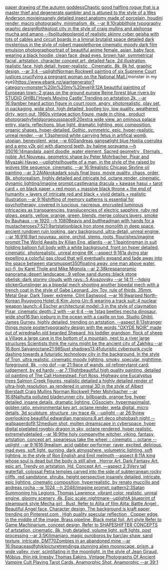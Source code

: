 [paper drawing of the autumn goddess](https://www.ebank.nz/aiartgenerator?category=paper%20drawing%20of%20the%20autumn%20goddess)[Chaotic good  halfling rogue that is a master thief and degenerate gambler and is attuned to the style of a Wes Anderson movie](https://www.ebank.nz/aiartgenerator?category=Chaotic%20good%20%20halfling%20rogue%20that%20is%20a%20master%20thief%20and%20degenerate%20gambler%20and%20is%20attuned%20to%20the%20style%20of%20a%20Wes%20Anderson%20movie)[insanely detailed insect anatomy made of porcelain, houdini render, macro photography, minimalism, 4k, --ar 8:10](https://www.ebank.nz/aiartgenerator?category=insanely%20detailed%20insect%20anatomy%20made%20of%20porcelain%2C%20houdini%20render%2C%20macro%20photography%2C%20minimalism%2C%204k%2C%20--ar%208%3A10)[rabbithole typography graphic design](https://www.ebank.nz/aiartgenerator?category=rabbithole%20typography%20graphic%20design)[Rothko](https://www.ebank.nz/aiartgenerator?category=Rothko)[lost city in the style of craig mullins and alphonse mucha and amano --ll](https://www.ebank.nz/aiartgenerator?category=lost%20city%20in%20the%20style%20of%20craig%20mullins%20and%20alphonse%20mucha%20and%20amano%20--ll)[solitude](https://www.ebank.nz/aiartgenerator?category=solitude)[polaroid of  realistic skinny cyber geisha with lots of cables and circuit boards in a liminal brutalist space detailed dark mysterious in the style of robert mapplethorpe cinematic moody dark film emulsion photograph](https://www.ebank.nz/aiartgenerator?category=polaroid%20of%20%20realistic%20skinny%20cyber%20geisha%20with%20lots%20of%20cables%20and%20circuit%20boards%20in%20a%20liminal%20brutalist%20space%20detailed%20dark%20mysterious%20in%20the%20style%20of%20robert%20mapplethorpe%20cinematic%20moody%20dark%20film%20emulsion%20photograph)[portrait of beautiful anime female, asian, baby face, wearing a black hoodie, clean face, dead eyes, brown hair, symmetrical facial, artstation, character concept art, detailed face, 2d illustration, realistic face, high detail, hyper-realistic,, Cinematic, 8k, 8k hd, graphic design, --ar 3:4 --uplight](https://www.ebank.nz/aiartgenerator?category=portrait%20of%20beautiful%20anime%20female%2C%20asian%2C%20baby%20face%2C%20wearing%20a%20black%20hoodie%2C%20clean%20face%2C%20dead%20eyes%2C%20brown%20hair%2C%20symmetrical%20facial%2C%20artstation%2C%20character%20concept%20art%2C%20detailed%20face%2C%202d%20illustration%2C%20realistic%20face%2C%20high%20detail%2C%20hyper-realistic%2C%2C%20Cinematic%2C%208k%2C%208k%20hd%2C%20graphic%20design%2C%20--ar%203%3A4%20--uplight)[Norman Rockwell painting of six Supreme Court justices crucifying a pregnant woman on the National Mall.](https://www.ebank.nz/aiartgenerator?category=Norman%20Rockwell%20painting%20of%20six%20Supreme%20Court%20justices%20crucifying%20a%20pregnant%20woman%20on%20the%20National%20Mall.)[monster in my eye](https://www.ebank.nz/aiartgenerator?category=monster%20in%20my%20eye)[9:12](https://www.ebank.nz/aiartgenerator?category=9%3A12)[A beautiful painting of European town::2,grass on the ground,europe Reine,forest,blue rivers,by STUDIO GHIBLI'Howls Moving Castle',Trending on artstation,2k, --ar 16:9](https://www.ebank.nz/aiartgenerator?category=A%20beautiful%20painting%20of%20European%20town%3A%3A2%2Cgrass%20on%20the%20ground%2Ceurope%20Reine%2Cforest%2Cblue%20rivers%2Cby%20STUDIO%20GHIBLI%27Howls%20Moving%20Castle%27%2CTrending%20on%20artstation%2C2k%2C%20--ar%2016%3A9)[amber heard action figure in court room, angry, photorealistic, play set, in packaging, wide shot, high detailed, bootleg toy, low quality, weathered, dirty, worn out, 1960s vintage action figure, made in china , product photography](https://www.ebank.nz/aiartgenerator?category=amber%20heard%20action%20figure%20in%20court%20room%2C%20angry%2C%20photorealistic%2C%20play%20set%2C%20in%20packaging%2C%20wide%20shot%2C%20high%20detailed%2C%20bootleg%20toy%2C%20low%20quality%2C%20weathered%2C%20dirty%2C%20worn%20out%2C%201960s%20vintage%20action%20figure%2C%20made%20in%20china%20%2C%20product%20photography)[field](https://www.ebank.nz/aiartgenerator?category=field)[gorgeous](https://www.ebank.nz/aiartgenerator?category=gorgeous)[space](https://www.ebank.nz/aiartgenerator?category=space)[9:20](https://www.ebank.nz/aiartgenerator?category=9%3A20)[extra wide view. an ominous palace entry. staris. reflections. blue light. dramatic lighting. epic composition. organic shapes. hyper-detailed. Gothic. symmetric. epic. hyper-realistic. unreal render. --ar 1:3](https://www.ebank.nz/aiartgenerator?category=extra%20wide%20view.%20an%20ominous%20palace%20entry.%20staris.%20reflections.%20blue%20light.%20dramatic%20lighting.%20epic%20composition.%20organic%20shapes.%20hyper-detailed.%20Gothic.%20symmetric.%20epic.%20hyper-realistic.%20unreal%20render.%20--ar%201%3A3)[spheroid white carrying fetus in artifical womb, utopian, benevolent, wise --w 600](https://www.ebank.nz/aiartgenerator?category=spheroid%20white%20carrying%20fetus%20in%20artifical%20womb%2C%20utopian%2C%20benevolent%2C%20wise%20--w%20600)[andreas gangsø](https://www.ebank.nz/aiartgenerator?category=andreas%20gangs%C3%B8)[light blue Hoplia coerulea and a emo y2k girl with diamond teeth,  by hajime sorayama —h 350](https://www.ebank.nz/aiartgenerator?category=light%20blue%20Hoplia%20coerulea%20and%20a%20emo%20y2k%20girl%20with%20diamond%20teeth%2C%20%20by%20hajime%20sorayama%20%E2%80%94h%20350)[16:14](https://www.ebank.nz/aiartgenerator?category=16%3A14)[mandala ,paint,doodle ,water element, Sacred geometry , Eternals , noble ,Art Nouveau ,geometric shape,by Peter Mohrbacher, Pixar and Miyazaki Hayao --uplight](https://www.ebank.nz/aiartgenerator?category=mandala%20%2Cpaint%2Cdoodle%20%2Cwater%20element%2C%20Sacred%20geometry%20%2C%20Eternals%20%2C%20noble%20%2CArt%20Nouveau%20%2Cgeometric%20shape%2Cby%20Peter%20Mohrbacher%2C%20Pixar%20and%20Miyazaki%20Hayao%20--uplight)[silhouette of a man, in the style of the raised by wolves title sequence, cinematic, --ar 16:9](https://www.ebank.nz/aiartgenerator?category=silhouette%20of%20a%20man%2C%20in%20the%20style%20of%20the%20raised%20by%20wolves%20title%20sequence%2C%20cinematic%2C%20--ar%2016%3A9)[realistic Chicago Skyline oil painting --ar 3:2](https://www.ebank.nz/aiartgenerator?category=realistic%20Chicago%20Skyline%20oil%20painting%20--ar%203%3A2)[AlAkroka](https://www.ebank.nz/aiartgenerator?category=AlAkroka)[dark souls final boss, movie quality, chaos, order, 8k, photorealism, highly detailed and intricate hd, octane render, cinematic, dynamic lighting](https://www.ebank.nz/aiartgenerator?category=dark%20souls%20final%20boss%2C%20movie%20quality%2C%20chaos%2C%20order%2C%208k%2C%20photorealism%2C%20highly%20detailed%20and%20intricate%20hd%2C%20octane%20render%2C%20cinematic%2C%20dynamic%20lighting)[/imagine prompt:castlevania dracula + kawase hasui + tarot card + on black paper + red moon + massive black throne + the end of humanity + layers of intricate red and black + vivid details + realistic illustration --ar 9:16](https://www.ebank.nz/aiartgenerator?category=/imagine%20prompt%3Acastlevania%20dracula%20%2B%20kawase%20hasui%20%2B%20tarot%20card%20%2B%20on%20black%20paper%20%2B%20red%20moon%20%2B%20massive%20black%20throne%20%2B%20the%20end%20of%20humanity%20%2B%20layers%20of%20intricate%20red%20and%20black%20%2B%20vivid%20details%20%2B%20realistic%20illustration%20--ar%209%3A16)[shifting of memory patterns is essential for psychotherapy, covered in luscious, nacreous, encrusted luminous intricacies as transparencies, translucencies of electric sapphire, ruby red glows, pearls, yellow, orange, green, blends, merge colours layers, smoke by Bauhaus --w 1920 --h 1080](https://www.ebank.nz/aiartgenerator?category=shifting%20of%20memory%20patterns%20is%20essential%20for%20psychotherapy%2C%20covered%20in%20luscious%2C%20nacreous%2C%20encrusted%20luminous%20intricacies%20as%20transparencies%2C%20translucencies%20of%20electric%20sapphire%2C%20ruby%20red%20glows%2C%20pearls%2C%20yellow%2C%20orange%2C%20green%2C%20blends%2C%20merge%20colours%20layers%2C%20smoke%20by%20Bauhaus%20--w%201920%20--h%201080)[Beavis and butthead](https://www.ebank.nz/aiartgenerator?category=Beavis%20and%20butthead)[man with hands for a mustache](https://www.ebank.nz/aiartgenerator?category=man%20with%20hands%20for%20a%20mustache)[roses](https://www.ebank.nz/aiartgenerator?category=roses)[7:5](https://www.ebank.nz/aiartgenerator?category=7%3A5)[21:9](https://www.ebank.nz/aiartgenerator?category=21%3A9)[artstation](https://www.ebank.nz/aiartgenerator?category=artstation)[](https://www.ebank.nz/aiartgenerator?category=)[black Iron stone monolith in deep space, ancient rundown ruin looking, gary background, ultra-detail, unreal engine, --ar 16:9](https://www.ebank.nz/aiartgenerator?category=black%20Iron%20stone%20monolith%20in%20deep%20space%2C%20ancient%20rundown%20ruin%20looking%2C%20gary%20background%2C%20ultra-detail%2C%20unreal%20engine%2C%20--ar%2016%3A9)[16:9](https://www.ebank.nz/aiartgenerator?category=16%3A9)[art nouveau, spine, orchid, stems, roots, flourishes](https://www.ebank.nz/aiartgenerator?category=art%20nouveau%2C%20spine%2C%20orchid%2C%20stems%2C%20roots%2C%20flourishes)[/imagine prompt:The World Awaits by Kilian Eng, atlantis --ar 1:1](https://www.ebank.nz/aiartgenerator?category=/imagine%20prompt%3AThe%20World%20Awaits%20by%20Kilian%20Eng%2C%20atlantis%20--ar%201%3A1)[painting](https://www.ebank.nz/aiartgenerator?category=painting)[man in suit holding balloon full body with a white background, front on hyper detailed, cinematic, photorealistic, unreal engine 6K --aspect 9:16](https://www.ebank.nz/aiartgenerator?category=man%20in%20suit%20holding%20balloon%20full%20body%20with%20a%20white%20background%2C%20front%20on%20hyper%20detailed%2C%20cinematic%2C%20photorealistic%2C%20unreal%20engine%206K%20--aspect%209%3A16)[1](https://www.ebank.nz/aiartgenerator?category=1)[a dying star expelling a colorful gas cloud that will eventually expand and fade away into the space between stars](https://www.ebank.nz/aiartgenerator?category=a%20dying%20star%20expelling%20a%20colorful%20gas%20cloud%20that%20will%20eventually%20expand%20and%20fade%20away%20into%20the%20space%20between%20stars)[muppet](https://www.ebank.nz/aiartgenerator?category=muppet)[350](https://www.ebank.nz/aiartgenerator?category=350)[floating away, one man above water, sci-fi, by Karel Thole and Mike Mignola --ar 2:3](https://www.ebank.nz/aiartgenerator?category=floating%20away%2C%20one%20man%20above%20water%2C%20sci-fi%2C%20by%20Karel%20Thole%20and%20Mike%20Mignola%20--ar%202%3A3)[8k](https://www.ebank.nz/aiartgenerator?category=8k)[res](https://www.ebank.nz/aiartgenerator?category=res)[panoramic panorama::desert landscape::.9 yellow sand dunes::black stone obelisk::dark stormy clouds with rays::.5 Aivazovsky --ar 14:11 --hd](https://www.ebank.nz/aiartgenerator?category=panoramic%20panorama%3A%3Adesert%20landscape%3A%3A.9%20yellow%20sand%20dunes%3A%3Ablack%20stone%20obelisk%3A%3Adark%20stormy%20clouds%20with%20rays%3A%3A.5%20Aivazovsky%20--ar%2014%3A11%20--hd)[pig sticker](https://www.ebank.nz/aiartgenerator?category=pig%20sticker)[Gunslinger as a bipedal mech shooting another bipedal mech with a trench coat in the style of Gabe Leonard. Joy Toy, rule of thirds, 35mm, Metal Gear, Dark Tower, extreme, Clint Eastwood, —ar 16:9](https://www.ebank.nz/aiartgenerator?category=Gunslinger%20as%20a%20bipedal%20mech%20shooting%20another%20bipedal%20mech%20with%20a%20trench%20coat%20in%20the%20style%20of%20Gabe%20Leonard.%20Joy%20Toy%2C%20rule%20of%20thirds%2C%2035mm%2C%20Metal%20Gear%2C%20Dark%20Tower%2C%20extreme%2C%20Clint%20Eastwood%2C%20%E2%80%94ar%2016%3A9)[warped North-Korean Ryugyong Hotel::6 Kim Jong-Un::6 wearing a track suit::4 nuclear weapon launch::4 Escher architectural model::3 in the style of claymation Pixar, cinematic depth::2 with --ar 6:4 --iw 1](https://www.ebank.nz/aiartgenerator?category=warped%20North-Korean%20Ryugyong%20Hotel%3A%3A6%20Kim%20Jong-Un%3A%3A6%20wearing%20a%20track%20suit%3A%3A4%20nuclear%20weapon%20launch%3A%3A4%20Escher%20architectural%20model%3A%3A3%20in%20the%20style%20of%20claymation%20Pixar%2C%20cinematic%20depth%3A%3A2%20with%20--ar%206%3A4%20--iw%201)[stag beetles mecha dinosaur, wide shot](https://www.ebank.nz/aiartgenerator?category=stag%20beetles%20mecha%20dinosaur%2C%20wide%20shot)[16:9](https://www.ebank.nz/aiartgenerator?category=16%3A9)[an iceburg in the ocean with a castle on top, Studio Ghibli, James Gurney, highly detailed, trending on artstation, --aspect 8:13](https://www.ebank.nz/aiartgenerator?category=an%20iceburg%20in%20the%20ocean%20with%20a%20castle%20on%20top%2C%20Studio%20Ghibli%2C%20James%20Gurney%2C%20highly%20detailed%2C%20trending%20on%20artstation%2C%20--aspect%208%3A13)[stranger things movie poster](https://www.ebank.nz/aiartgenerator?category=stranger%20things%20movie%20poster)[typography design with the words "OXYDE NOIR" made out of wire](https://www.ebank.nz/aiartgenerator?category=typography%20design%20with%20the%20words%20%22OXYDE%20NOIR%22%20made%20out%20of%20wire)[dna](https://www.ebank.nz/aiartgenerator?category=dna)[An old bearded Shepard, his toddler grandson, flock of sheep a Village a large cave in the bottom of a mountain, next to a river large structures Scientists think the ruins might be the ancient city of Zakhiku --ar 16:8](https://www.ebank.nz/aiartgenerator?category=An%20old%20bearded%20Shepard%2C%20his%20toddler%20grandson%2C%20flock%20of%20sheep%20a%20Village%20a%20large%20cave%20in%20the%20bottom%20of%20a%20mountain%2C%20next%20to%20a%20river%20large%20structures%20Scientists%20think%20the%20ruins%20might%20be%20the%20ancient%20city%20of%20Zakhiku%20--ar%2016%3A8)[oni,Saiyan](https://www.ebank.nz/aiartgenerator?category=oni%2CSaiyan)[octane](https://www.ebank.nz/aiartgenerator?category=octane)[21:9](https://www.ebank.nz/aiartgenerator?category=21%3A9)[85](https://www.ebank.nz/aiartgenerator?category=85)[just shadows](https://www.ebank.nz/aiartgenerator?category=just%20shadows)[1](https://www.ebank.nz/aiartgenerator?category=1)[3:4](https://www.ebank.nz/aiartgenerator?category=3%3A4)[futuristic cyberpunk cycle dashing towards a futuristic technology city in the background. In the style of Tron, ultra realistic, cinematic moody lighting, smoky, specular, nighttime, foreground, 8k, —no dof —ar 21:9](https://www.ebank.nz/aiartgenerator?category=futuristic%20cyberpunk%20cycle%20dashing%20towards%20a%20futuristic%20technology%20city%20in%20the%20background.%20In%20the%20style%20of%20Tron%2C%20ultra%20realistic%2C%20cinematic%20moody%20lighting%2C%20smoky%2C%20specular%2C%20nighttime%2C%20foreground%2C%208k%2C%20%E2%80%94no%20dof%20%E2%80%94ar%2021%3A9)[ace of wands, oil refinery](https://www.ebank.nz/aiartgenerator?category=ace%20of%20wands%2C%20oil%20refinery)[tarot card: judgement, by ed hardy --ar 7:11](https://www.ebank.nz/aiartgenerator?category=tarot%20card%3A%20judgement%2C%20by%20ed%20hardy%20--ar%207%3A11)[light](https://www.ebank.nz/aiartgenerator?category=light)[beautiful high quality painting, detailed oil painting of The Call Homestead, Fort Ross, Highway one Eucalyptus trees  Salmon Creek figures, realistic detailed a highly detailed render of ultra-high resolution, as rendered in unreal 3D in the style of Albert Bierstadt Craig Mullins Norman Rockwell Peter Mohrbacher  --ar 16:8](https://www.ebank.nz/aiartgenerator?category=beautiful%20high%20quality%20painting%2C%20detailed%20oil%20painting%20of%20The%20Call%20Homestead%2C%20Fort%20Ross%2C%20Highway%20one%20Eucalyptus%20trees%20%20Salmon%20Creek%20figures%2C%20realistic%20detailed%20a%20highly%20detailed%20render%20of%20ultra-high%20resolution%2C%20as%20rendered%20in%20unreal%203D%20in%20the%20style%20of%20Albert%20Bierstadt%20Craig%20Mullins%20Norman%20Rockwell%20Peter%20Mohrbacher%20%20--ar%2016%3A8)[Nalhutta polluted bladerunner city, billboards, orange fog, hyper detailed, insane details, dramatic lighting, CGsociety, hypermaximalist, golden ratio, environmental key art, octane render, weta digital, micro details, 3d sculpture, structure, ray trace 4k --uplight --ar 26:9](https://www.ebank.nz/aiartgenerator?category=Nalhutta%20polluted%20bladerunner%20city%2C%20billboards%2C%20orange%20fog%2C%20hyper%20detailed%2C%20insane%20details%2C%20dramatic%20lighting%2C%20CGsociety%2C%20hypermaximalist%2C%20golden%20ratio%2C%20environmental%20key%20art%2C%20octane%20render%2C%20weta%20digital%2C%20micro%20details%2C%203d%20sculpture%2C%20structure%2C%20ray%20trace%204k%20--uplight%20--ar%2026%3A9)[view overlooking beautiful edwardian mansions:8 art deco photobash night --wallpaper](https://www.ebank.nz/aiartgenerator?category=view%20overlooking%20beautiful%20edwardian%20mansions%3A8%20art%20deco%20photobash%20night%20--wallpaper)[dof](https://www.ebank.nz/aiartgenerator?category=dof)[9:12](https://www.ebank.nz/aiartgenerator?category=9%3A12)[medium shot, molten dreamscape in cyberspace, hyper digital pixelated roygbiv dragon in sky, octane rendered, hyper realistic,  extremelydetailed --ar 16:9](https://www.ebank.nz/aiartgenerator?category=medium%20shot%2C%20molten%20dreamscape%20in%20cyberspace%2C%20hyper%20digital%20pixelated%20roygbiv%20dragon%20in%20sky%2C%20octane%20rendered%2C%20hyper%20realistic%2C%20%20extremelydetailed%20--ar%2016%3A9)[the holy company](https://www.ebank.nz/aiartgenerator?category=the%20holy%20company)[the witcher, viking, fantasy, artstation, concept art, spear](https://www.ebank.nz/aiartgenerator?category=the%20witcher%2C%20viking%2C%20fantasy%2C%20artstation%2C%20concept%20art%2C%20spear)[jesus take the wheel :: cinematic :: octane  -- uplight --ar 9:16](https://www.ebank.nz/aiartgenerator?category=jesus%20take%20the%20wheel%20%3A%3A%20cinematic%20%3A%3A%20octane%20%20--%20uplight%20--ar%209%3A16)[16:9](https://www.ebank.nz/aiartgenerator?category=16%3A9)[realism, acid gabber performer, raver, excited, delirious,  mad eyes, soft light, gurning, dark atmosphere, volumetric lighting, soft lighting, in the style of Ron English and Emil melmoth --aspect 8:11](https://www.ebank.nz/aiartgenerator?category=realism%2C%20acid%20gabber%20performer%2C%20raver%2C%20excited%2C%20delirious%2C%20%20mad%20eyes%2C%20soft%20light%2C%20gurning%2C%20dark%20atmosphere%2C%20volumetric%20lighting%2C%20soft%20lighting%2C%20in%20the%20style%20of%20Ron%20English%20and%20Emil%20melmoth%20--aspect%208%3A11)[A king whose soul is dead but the body is still alive , Horror Art, Dark Fantasy Art, epic art, Trendy on artstation, Hd, Concept Art, —aspect 2:3](https://www.ebank.nz/aiartgenerator?category=A%20king%20whose%20soul%20is%20dead%20but%20the%20body%20is%20still%20alive%20%2C%20Horror%20Art%2C%20Dark%20Fantasy%20Art%2C%20epic%20art%2C%20Trendy%20on%20artstation%2C%20Hd%2C%20Concept%20Art%2C%20%E2%80%94aspect%202%3A3)[Very tall waterfall, colossal Petra temples carved into the side of subterranean rocky cliffs, red sandstone, shrubs, height perspective insanely detailed, intricate, epic lighting, cinematic composition, hyperrealistic, by renato muccillo and andreas rocha --w 1024 --h 2048](https://www.ebank.nz/aiartgenerator?category=Very%20tall%20waterfall%2C%20colossal%20Petra%20temples%20carved%20into%20the%20side%20of%20subterranean%20rocky%20cliffs%2C%20red%20sandstone%2C%20shrubs%2C%20height%20perspective%20insanely%20detailed%2C%20intricate%2C%20epic%20lighting%2C%20cinematic%20composition%2C%20hyperrealistic%2C%20by%20renato%20muccillo%20and%20andreas%20rocha%20--w%201024%20--h%202048)[/imagine prompt: pattern](https://www.ebank.nz/aiartgenerator?category=/imagine%20prompt%3A%20pattern)[2:3](https://www.ebank.nz/aiartgenerator?category=2%3A3)[Satan Summoning his Legions, Thomas Lawrence, vibrant color, realistic, unreal engine, gloomy scenery, 4k, Epic scale](https://www.ebank.nz/aiartgenerator?category=Satan%20Summoning%20his%20Legions%2C%20Thomas%20Lawrence%2C%20vibrant%20color%2C%20realistic%2C%20unreal%20engine%2C%20gloomy%20scenery%2C%204k%2C%20Epic%20scale)[::nightmare](https://www.ebank.nz/aiartgenerator?category=%3A%3Anightmare)[--uplight](https://www.ebank.nz/aiartgenerator?category=--uplight)[A blueprint of steampunk style Mecha girl , Bust, Refer to  Alita of film Alita: Battle Angel , Beautiful Angel face,  Character design, The background is kraft paper,  trending on Pinterest.com  , High quality specular reflection ,  Copper  edge, in the middle of the image, Brass pipeline,  Black metal foil,  Art style Refer to Game Machinarium.  concept design, Refer to SHAPESHIFTER CONCEPTS  of artstation, cinematic,  8k, high detailed,  volume light,  soft lights,  post processing    --ar 3:5](https://www.ebank.nz/aiartgenerator?category=A%20blueprint%20of%20steampunk%20style%20Mecha%20girl%20%2C%20Bust%2C%20Refer%20to%20%20Alita%20of%20film%20Alita%3A%20Battle%20Angel%20%2C%20Beautiful%20Angel%20face%2C%20%20Character%20design%2C%20The%20background%20is%20kraft%20paper%2C%20%20trending%20on%20Pinterest.com%20%20%2C%20High%20quality%20specular%20reflection%20%2C%20%20Copper%20%20edge%2C%20in%20the%20middle%20of%20the%20image%2C%20Brass%20pipeline%2C%20%20Black%20metal%20foil%2C%20%20Art%20style%20Refer%20to%20Game%20Machinarium.%20%20concept%20design%2C%20Refer%20to%20SHAPESHIFTER%20CONCEPTS%20%20of%20artstation%2C%20cinematic%2C%20%208k%2C%20high%20detailed%2C%20%20volume%20light%2C%20%20soft%20lights%2C%20%20post%20processing%20%20%20%20--ar%203%3A5)[Kilimanjaro, magic ouroboros by barclay shaw, sand texture, intricate, DMT](https://www.ebank.nz/aiartgenerator?category=Kilimanjaro%2C%20magic%20ouroboros%20by%20barclay%20shaw%2C%20sand%20texture%2C%20intricate%2C%20DMT)[70](https://www.ebank.nz/aiartgenerator?category=70)[Zombies in an abandoned mine --ar 16:9](https://www.ebank.nz/aiartgenerator?category=Zombies%20in%20an%20abandoned%20mine%20--ar%2016%3A9)[space](https://www.ebank.nz/aiartgenerator?category=space)[asdfghjkl](https://www.ebank.nz/aiartgenerator?category=asdfghjkl)[picture](https://www.ebank.nz/aiartgenerator?category=picture)[trending](https://www.ebank.nz/aiartgenerator?category=trending)[a stunning alien moonscape, prism, a wide valley, river, scintillating in the moonlight, in the style of Jean Giraud, Möbius, thin ink lines](https://www.ebank.nz/aiartgenerator?category=a%20stunning%20alien%20moonscape%2C%20prism%2C%20a%20wide%20valley%2C%20river%2C%20scintillating%20in%20the%20moonlight%2C%20in%20the%20style%20of%20Jean%20Giraud%2C%20M%C3%B6bius%2C%20thin%20ink%20lines)[by Thomas Eakins, Vintage Photographs Of Ancient Vampire Cult Playing Tarot Cards, Anamorphic Shot, Anamorphic --ar 39:1](https://www.ebank.nz/aiartgenerator?category=by%20Thomas%20Eakins%2C%20Vintage%20Photographs%20Of%20Ancient%20Vampire%20Cult%20Playing%20Tarot%20Cards%2C%20Anamorphic%20Shot%2C%20Anamorphic%20--ar%2039%3A1)